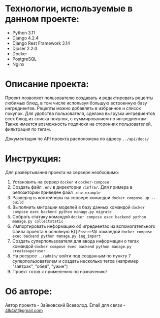# Технологии, используемые в данном проекте:

- Python 3.11
- Django 4.2.4
- Django Rest Framework 3.14
- Djoser 2.2.0
- Docker
- PostgreSQL
- Nginx

# Описание проекта:

Проект позволяет пользователю создавать и редактировать рецепты любимых блюд, в том числе используя большую встроенную базу ингредиентов. Рецепты можно добавлять в избранное и список покупок. Для удобства пользователя, сделана выгрузка ингредиентов всех блюд из списка покупок, с суммированием по ингредиентам. Также имеется возможность подписки на сторонних пользователей, фильтрация по тегам.

Документация по API проекта расположена по адресу `../api/docs/`

# Инструкция:

Для развёртывания проекта на сервере необходимо:

1. Установить на сервер `docker` и `docker-compose`
2. Создать файл `.env` в директории `/infra/`. Для примера в репозитории приведен файл `.env.example`
3. Развернуть контейнеры на сервере командой `docker compose up --build`
4. Выполнить миграции моделей в базу данных командой `docker compose exec backend python manage.py migrate`
5. Собрать статику командой `docker compose exec backend python manage.py collectstatic`
6. Импортировать информацию об игредиентах из вспомогательного файла проекта в основную БД `PostreSQL` командой `docker compose exec backend python manage.py ing_import`
7. Создать суперпользователя для ввода информации о тегах командой `docker compose exec backend python manage.py createsuperuser`
8. На ресурсе `../admin/` войти под созданным по пункту 7 суперпользователем и создать несколько тегов (например "завтрак", "обед", "ужин")
9. Проект готов к применению по назначению!

# Об авторе:

Автор проекта - Зайковский Всеволод.
Email для связи - 4lk4st@gmail.com
